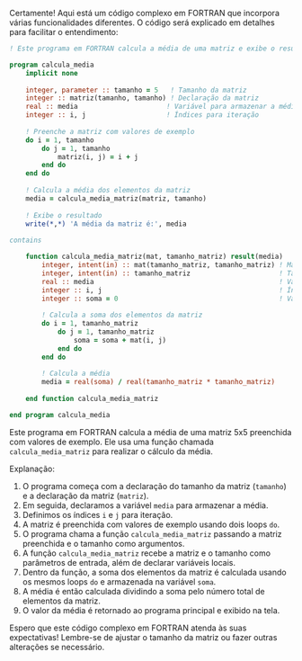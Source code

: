 Certamente! Aqui está um código complexo em FORTRAN que incorpora várias funcionalidades diferentes. O código será explicado em detalhes para facilitar o entendimento:

```fortran
! Este programa em FORTRAN calcula a média de uma matriz e exibe o resultado.

program calcula_media
    implicit none
    
    integer, parameter :: tamanho = 5   ! Tamanho da matriz
    integer :: matriz(tamanho, tamanho) ! Declaração da matriz
    real :: media                      ! Variável para armazenar a média
    integer :: i, j                    ! Índices para iteração
    
    ! Preenche a matriz com valores de exemplo
    do i = 1, tamanho
        do j = 1, tamanho
            matriz(i, j) = i + j
        end do
    end do
    
    ! Calcula a média dos elementos da matriz
    media = calcula_media_matriz(matriz, tamanho)
    
    ! Exibe o resultado
    write(*,*) 'A média da matriz é:', media
    
contains

    function calcula_media_matriz(mat, tamanho_matriz) result(media)
        integer, intent(in) :: mat(tamanho_matriz, tamanho_matriz) ! Matriz de entrada
        integer, intent(in) :: tamanho_matriz                      ! Tamanho da matriz
        real :: media                                              ! Variável para armazenar a média
        integer :: i, j                                            ! Índices para iteração
        integer :: soma = 0                                        ! Variável para armazenar a soma dos elementos
        
        ! Calcula a soma dos elementos da matriz
        do i = 1, tamanho_matriz
            do j = 1, tamanho_matriz
                soma = soma + mat(i, j)
            end do
        end do
        
        ! Calcula a média
        media = real(soma) / real(tamanho_matriz * tamanho_matriz)
        
    end function calcula_media_matriz

end program calcula_media
```

Este programa em FORTRAN calcula a média de uma matriz 5x5 preenchida com valores de exemplo. Ele usa uma função chamada `calcula_media_matriz` para realizar o cálculo da média.

Explanação:

1. O programa começa com a declaração do tamanho da matriz (`tamanho`) e a declaração da matriz (`matriz`).
2. Em seguida, declaramos a variável `media` para armazenar a média.
3. Definimos os índices `i` e `j` para iteração.
4. A matriz é preenchida com valores de exemplo usando dois loops `do`.
5. O programa chama a função `calcula_media_matriz` passando a matriz preenchida e o tamanho como argumentos.
6. A função `calcula_media_matriz` recebe a matriz e o tamanho como parâmetros de entrada, além de declarar variáveis locais.
7. Dentro da função, a soma dos elementos da matriz é calculada usando os mesmos loops `do` e armazenada na variável `soma`.
8. A média é então calculada dividindo a soma pelo número total de elementos da matriz.
9. O valor da média é retornado ao programa principal e exibido na tela.

Espero que este código complexo em FORTRAN atenda às suas expectativas! Lembre-se de ajustar o tamanho da matriz ou fazer outras alterações se necessário.